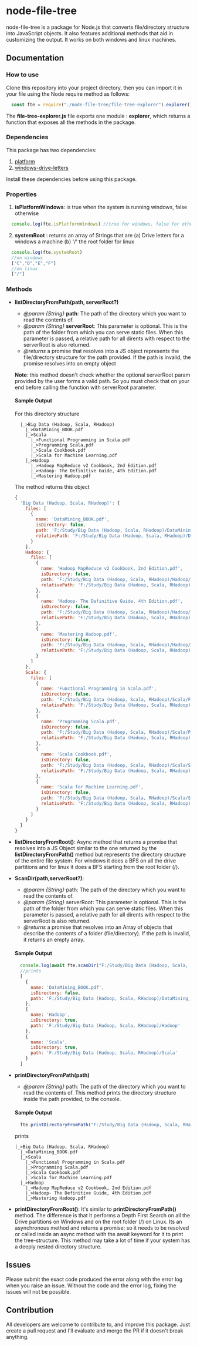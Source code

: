 # node-file-tree
node-file-tree is a package for Node.js that converts file/directory structure into JavaScript objects. It also features additional methods that aid in customizing the output. It works on both windows and linux machines.

## Documentation
### How to use

Clone this repository into your project directory, then you can import it in your file using the Node require method as follows:

```javascript
  const fte = require("./node-file-tree/file-tree-explorer").explorer()
```

The **file-tree-explorer.js** file exports one module : **explorer**, which returns a function that exposes all the methods in the package.

### Dependencies
This package has two dependencies:
1. [platform](https://www.npmjs.com/package/platform)
2. [windows-drive-letters](https://www.npmjs.com/package/windows-drive-letters)

Install these dependencies before using this package.

### Properties

1. **isPlatformWindows**: is true when the system is running windows, false otherwise
```javascript
  console.log(fte.isPlatformWindows) //true for windows, false for others
```
2. **systemRoot** : returns an array of Strings that are (a) Drive letters for a windows a machine (b) '/' the root folder for linux
```javascript
  console.log(fte.systemRoot)
  //on windows
  ["C","D","E","F"]
  //on linux
  ["/"]
```

### Methods
* **listDirectoryFromPath(path, serverRoot?)**
  * *@param {String}* **path**: The path of the directory which you want to read the contents of.
  * *@param {String}* **serverRoot**: This parameter is optional. This is the path of the folder from which you can serve static files. When this parameter is passed, a relative path for all dirents with respect to the serverRoot is also returned.
  * *@returns* a promise that resolves into a JS object represents the file/directory structure for the path provided. If the path is invalid, the promise resolves into an empty object 
  
  **Note**: this method doesn't check whether the optional serverRoot param provided by the user forms a valid path. So you must check that on your end before calling the function with serverRoot parameter.
  
  #### Sample Output
  For this directory structure
  ```
    |_>Big Data (Hadoop, Scala, RHadoop)
      |_>DataMining_BOOK.pdf
      |_>Scala
        |_>Functional Programming in Scala.pdf
        |_>Programming Scala.pdf
        |_>Scala Cookbook.pdf
        |_>Scala for Machine Learning.pdf
      |_>Hadoop
        |_>Hadoop MapReduce v2 Cookbook, 2nd Edition.pdf
        |_>Hadoop- The Definitive Guide, 4th Edition.pdf
        |_>Mastering Hadoop.pdf
  ```
  
  The method returns this object
  ```javascript
  {
    'Big Data (Hadoop, Scala, RHadoop)': {
      files: [
        {
          name: 'DataMining_BOOK.pdf',
          isDirectory: false,
          path: 'F:/Study/Big Data (Hadoop, Scala, RHadoop)/DataMining_BOOK.pdf',       
          relativePath: 'F:/Study/Big Data (Hadoop, Scala, RHadoop)/DataMining_BOOK.pdf'
        }
      ],
      Hadoop: {
        files: [
          {
            name: 'Hadoop MapReduce v2 Cookbook, 2nd Edition.pdf',
            isDirectory: false,
            path: 'F:/Study/Big Data (Hadoop, Scala, RHadoop)/Hadoop/Hadoop MapReduce v2 Cookbook, 2nd Edition.pdf',
            relativePath: 'F:/Study/Big Data (Hadoop, Scala, RHadoop)/Hadoop/Hadoop MapReduce v2 Cookbook, 2nd Edition.pdf'
          },
          {
            name: 'Hadoop- The Definitive Guide, 4th Edition.pdf',
            isDirectory: false,
            path: 'F:/Study/Big Data (Hadoop, Scala, RHadoop)/Hadoop/Hadoop- The Definitive Guide, 4th Edition.pdf',
            relativePath: 'F:/Study/Big Data (Hadoop, Scala, RHadoop)/Hadoop/Hadoop- The Definitive Guide, 4th Edition.pdf'
          },
          {
            name: 'Mastering Hadoop.pdf',
            isDirectory: false,
            path: 'F:/Study/Big Data (Hadoop, Scala, RHadoop)/Hadoop/Mastering Hadoop.pdf',
            relativePath: 'F:/Study/Big Data (Hadoop, Scala, RHadoop)/Hadoop/Mastering Hadoop.pdf'
          }
        ]
      },
      Scala: {
        files: [
          {
            name: 'Functional Programming in Scala.pdf',
            isDirectory: false,
            path: 'F:/Study/Big Data (Hadoop, Scala, RHadoop)/Scala/Functional Programming in Scala.pdf',
            relativePath: 'F:/Study/Big Data (Hadoop, Scala, RHadoop)/Scala/Functional Programming in Scala.pdf'
          },
          {
            name: 'Programming Scala.pdf',
            isDirectory: false,
            path: 'F:/Study/Big Data (Hadoop, Scala, RHadoop)/Scala/Programming Scala.pdf',
            relativePath: 'F:/Study/Big Data (Hadoop, Scala, RHadoop)/Scala/Programming Scala.pdf'
          },
          {
            name: 'Scala Cookbook.pdf',
            isDirectory: false,
            path: 'F:/Study/Big Data (Hadoop, Scala, RHadoop)/Scala/Scala Cookbook.pdf',
            relativePath: 'F:/Study/Big Data (Hadoop, Scala, RHadoop)/Scala/Scala Cookbook.pdf'
          },
          {
            name: 'Scala for Machine Learning.pdf',
            isDirectory: false,
            path: 'F:/Study/Big Data (Hadoop, Scala, RHadoop)/Scala/Scala for Machine Learning.pdf',
            relativePath: 'F:/Study/Big Data (Hadoop, Scala, RHadoop)/Scala/Scala for Machine Learning.pdf'
          }
        ]
      }
    }
  }
  ```
  
* **listDirectoryFromRoot()**: Async method that returns a promise that resolves into a JS Object similar to the one returned by the **listDirectoryFromPath()** method but represents the directory structure of the entire file system. For windows it does a BFS on all the drive partitions and for linux it does a BFS starting from the root folder (/).

*  **ScanDir(path,serverRoot?)**: 
    * *@param {String}* path: The path of the directory which you want to read the contents of.
    * *@param {String}* serverRoot: This parameter is optional. This is the path of the folder from which you can serve static files. When this parameter is passed, a relative path for all dirents with respect to the serverRoot is also returned.
    *  *@returns* a promise that resolves into an Array of objects that describe the contents of a folder (file/directory). If the path is invalid, it returns an empty array.

    #### Sample Output
    ```javascript
      console.log(await fte.scanDir("F:/Study/Big Data (Hadoop, Scala, RHadoop)"))
      //prints
      [
        {
          name: 'DataMining_BOOK.pdf',
          isDirectory: false,
          path: 'F:/Study/Big Data (Hadoop, Scala, RHadoop)/DataMining_BOOK.pdf'
        },
        {
          name: 'Hadoop',
          isDirectory: true,
          path: 'F:/Study/Big Data (Hadoop, Scala, RHadoop)/Hadoop'
        },
        {
          name: 'Scala',
          isDirectory: true,
          path: 'F:/Study/Big Data (Hadoop, Scala, RHadoop)/Scala'
        }
      ]
    ```
    
* **printDirectoryFromPath(path)**
    * *@param {String}* path: The path of the directory which you want to read the contents of.
    This method prints the directory structure inside the path provided, to the console.
    
    #### Sample Output
    ```javascript
      fte.printDirectoryFromPath("F:/Study/Big Data (Hadoop, Scala, RHadoop)");
    ```
    prints
    ```
    |_>Big Data (Hadoop, Scala, RHadoop)
      |_>DataMining_BOOK.pdf
      |_>Scala
        |_>Functional Programming in Scala.pdf
        |_>Programming Scala.pdf
        |_>Scala Cookbook.pdf
        |_>Scala for Machine Learning.pdf
      |_>Hadoop
        |_>Hadoop MapReduce v2 Cookbook, 2nd Edition.pdf
        |_>Hadoop- The Definitive Guide, 4th Edition.pdf
        |_>Mastering Hadoop.pdf
    ```
    
* **printDirectoryFromRoot()**: It's similar to **printDirectoryFromPath()** method. The difference is that it performs a Depth First Search on all the Drive partitions on Windows and on the root folder (/) on Linux. Its an asynchronous method and returns a promise; so it needs to be resolved or called inside an async method with the await keyword for it to print the tree-structure. This method may take a lot of time if your system has a deeply nested directory structure.
    
## Issues
Please submit the exact code produced the error along with the error log when you raise an issue. Without the code and the error log, fixing the issues will not be possible. 

## Contribution
All developers are welcome to contribute to, and improve this package. Just create a pull request and I'll evaluate and merge the PR if it doesn't break anything.
